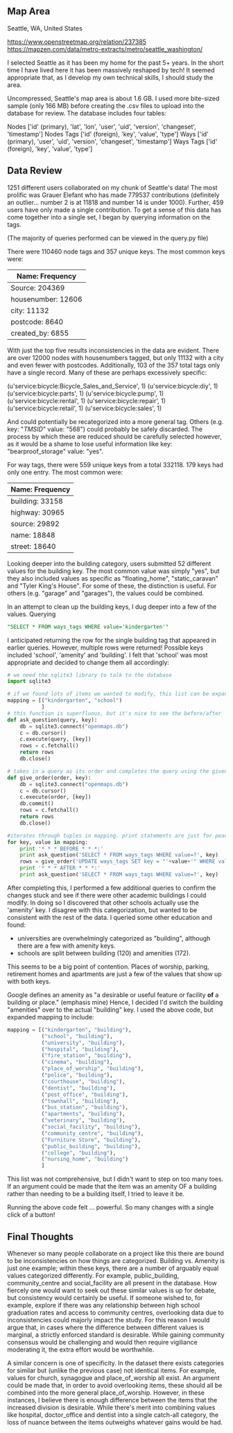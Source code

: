 ## Map Area

Seattle, WA, United States

https://www.openstreetmap.org/relation/237385
https://mapzen.com/data/metro-extracts/metro/seattle_washington/

I selected Seattle as it has been my home for the past 5+ years. In the short time I have lived here it has been massively reshaped by tech! It seemed appropriate that, as I develop my own technical skills, I should study the area.

Uncompressed, Seattle's map area is about 1.6 GB. I used more bite-sized sample (only 166 MB) before creating the .csv files to upload into the database for review. The database includes four tables: 

Nodes ['id' (primary), 'lat', 'lon', 'user', 'uid', 'version', 'changeset', 'timestamp']
Nodes Tags ['id' (foreign), 'key', 'value', 'type']
Ways ['id' (primary), 'user', 'uid', 'version', 'changeset', 'timestamp']
Ways Tags ['id' (foreign), 'key', 'value', 'type']

## Data Review

1251 different users collaborated on my chunk of Seattle's data! The most prolific was Grauer Elefant who has made 779537 contributions (definitely an outlier... number 2 is at 11818 and number 14 is under 1000). Further, 459 users have only made a single contribution. To get a sense of this data has come together into a single set, I began by querying information on the tags.

(The majority of queries performed can be viewed in the query.py file)

There were 110460 node tags and 357 unique keys. The most common keys were:

| Name: Frequency |
| -------------- |
| Source: 204369 |
| housenumber: 12606 |
| city: 11132 |
| postcode: 8640 |
| created_by: 6855 |

With just the top five results inconsistencies in the data are evident. There are over 12000 nodes with housenumbers tagged, but only 11132 with a city and even fewer with postcodes. Additionally, 103 of the 357 total tags only have a single record. Many of these are perhaps excessively specific:

   (u'service:bicycle:Bicycle_Sales_and_Service', 1)
   (u'service:bicycle:diy', 1)
   (u'service:bicycle:parts', 1)
   (u'service:bicycle:pump', 1)
   (u'service:bicycle:rental', 1)
   (u'service:bicycle:repair', 1)
   (u'service:bicycle:retail', 1)
   (u'service:bicycle:sales', 1)

And could potentially be recategorized into a more general tag. Others (e.g. key: "_TMSID_" value: "568") could probably be safely discarded. The process by which these are reduced should be carefully selected however, as it would be a shame to lose useful information like key: "bearproof_storage" value: "yes".

For way tags, there were 559 unique keys from a total 332118. 179 keys had only one entry. The most common were:

| Name: Frequency |
| -------------- |
| building: 33158 |
| highway: 30965 |
| source: 29892 |
| name: 18848 |
| street: 18640 |

Looking deeper into the building category, users submitted 52 different values for the building key. The most common value was simply "yes", but they also included values as specific as "floating_home", "static_caravan" and "Tyler King's House". For some of these, the distinction is useful. For others (e.g. "garage" and "garages"), the values could be combined. 

In an attempt to clean up the building keys, I dug deeper into a few of the values. Querying
```SQL
"SELECT * FROM ways_tags WHERE value='kindergarten'" 
```
I anticipated returning the row for the single building tag that appeared in earlier queries. However, multiple rows were returned! Possible keys included 'school', 'amenity' and 'building'. I felt that 'school' was most appropriate and decided to change them all accordingly:

```python
# we need the sqlite3 library to talk to the database
import sqlite3

# if we found lots of items we wanted to modify, this list can be expanded
mapping = [("kindergarten", "school")
           ]
# this function is superfluous, but it's nice to see the before/after
def ask_question(query, key):
    db = sqlite3.connect("openmaps.db")
    c = db.cursor()
    c.execute(query, [key])
    rows = c.fetchall()
    return rows
    db.close()

# takes in a query as its order and completes the query using the given key
def give_order(order, key):
    db = sqlite3.connect("openmaps.db")
    c = db.cursor()
    c.execute(order, [key])
    db.commit()
    rows = c.fetchall()
    return rows
    db.close()

#iterates through tuples in mapping. print statements are just for peace of mind.
for key, value in mapping:
    print '* * * BEFORE * * *:'
    print ask_question('SELECT * FROM ways_tags WHERE value=?', key)
    rows = give_order('UPDATE ways_tags SET key = "'+value+'" WHERE value=?', key)
    print '* * * AFTER * * *:'
    print ask_question('SELECT * FROM ways_tags WHERE value=?', key)
```

After completing this, I performed a few additional queries to confirm the changes stuck and see if there were other academic buildings I could modify. In doing so I discovered that other schools actually use the 'amenity' key. I disagree with this categorization, but wanted to be consistent with the rest of the data. I queried some other education and found:
	
* universities are overwhelmingly categorized as "building", although there are a few with amenity keys.
* schools are split between building (120) and amenities (172).

This seems to be a big point of contention. Places of worship, parking, retirement homes and apartments are just a few of the values that show up with both keys. 

Google defines an amenity as "a desirable or useful feature or facility **of** a building or place." (emphasis mine) Hence, I decided I'd switch the building "amenities" over to the actual "building" key. I used the above code, but expanded mapping to include:

```python
mapping = [("kindergarten", "building"),
           ("school", "building"),
           ("university", "building"),
           ("hospital", "building"),
           ("fire_station", "building"),
           ("cinema", "building"),
           ("place_of_worship", "building"),
           ("police", "building"),
           ("courthouse", "building"),
           ("dentist", "building"),
           ("post_office", "building"),
           ("townhall", "building"),
           ("bus_station", "building"),
           ("apartments", "building"),
           ("veterinary", "building"),
           ("social_facility", "building"),
           ("community_centre", "building"),
           ("Furniture Store", "building"),
           ("public_building", "building"),
           ("college", "building"),
           ("nursing_home", "building")
           ]
```
This list was not comprehensive, but I didn't want to step on too many toes. If an argument could be made that the item was an amenity OF a building rather than needing to be a building itself, I tried to leave it be.

Running the above code felt ... powerful. So many changes with a single click of a button!

## Final Thoughts

Whenever so many people collaborate on a project like this there are bound to be inconsistencies on how things are categorized. Building vs. Amenity is just one example; within these keys, there are a number of arguably equal values categorized differently. For example, public_building, community_centre and social_facility are all present in the database. How fiercely one would want to seek out these similar values is up for debate, but consistency would certainly be useful. If someone wished to, for example, explore if there was any relationship between high school graduation rates and access to community centres, overlooking data due to inconsistencies could majorly impact the study. For this reason I would argue that, in cases where the difference between different values is marginal, a strictly enforced standard is desirable. While gaining community consensus would be challenging and would then require vigiliance moderating it, the extra effort would be worthwhile.

A similar concern is one of specificity. In the dataset there exists categories for similar but (unlike the previous case) not identical items. For example, values for church, synagogue and place_of_worship all exist. An argument could be made that, in order to avoid overlooking items, these should all be combined into the more general place_of_worship. However, in these instances, I believe there is enough difference between the items that the increased division is desirable. While there's merit into combining values like hospital, doctor_office and dentist into a single catch-all category, the loss of nuance between the items outweighs whatever gains would be had.
